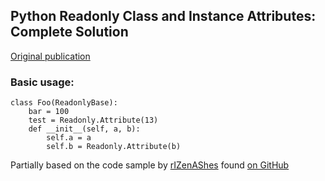 ## Python Readonly Class and Instance Attributes: Complete Solution

[Original publication](https://www.codeproject.com/Articles/1227368/Python-Readonly-Class-Attributes)

### Basic usage:

```
class Foo(ReadonlyBase):
    bar = 100
    test = Readonly.Attribute(13)
    def __init__(self, a, b):
        self.a = a
        self.b = Readonly.Attribute(b)
```

Partially based on the code sample by [rIZenAShes](https://github.com/rIZenAShes) found [on GitHub](https://gist.github.com/rIZenAShes/8469932)